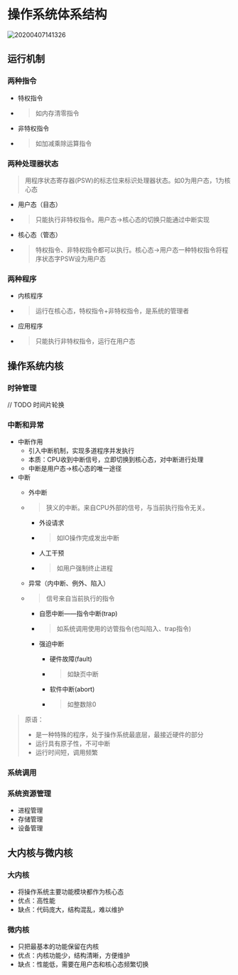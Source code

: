 # 操作系统体系结构
![20200407141326](https://i.loli.net/2020/04/07/wLIx4QgaqrHjUk6.png)
## 运行机制
### 两种指令
* 特权指令
* > 如内存清零指令

* 非特权指令
* > 如加减乘除运算指令

### 两种处理器状态
> 用程序状态寄存器(PSW)的标志位来标识处理器状态。如0为用户态，1为核心态

* 用户态（目态）
* > 只能执行非特权指令。用户态→核心态的切换只能通过中断实现

* 核心态（管态）
* > 特权指令、非特权指令都可以执行。核心态→用户态一种特权指令将程序状态字PSW设为用户态

### 两种程序
* 内核程序
* > 运行在核心态，特权指令+非特权指令，是系统的管理者

* 应用程序
* > 只能执行非特权指令，运行在用户态

## 操作系统内核
### 时钟管理
// TODO
时间片轮换
### 中断和异常
* 中断作用
    * 引入中断机制，实现多道程序并发执行
    * 本质：CPU收到中断信号，立即切换到核心态，对中断进行处理
    * 中断是用户态→核心态的唯一途径
* 中断
    * 外中断
     * > 狭义的中断。来自CPU外部的信号，与当前执行指令无关。

        * 外设请求
         * > 如IO操作完成发出中断

        * 人工干预
         * > 如用户强制终止进程

    * 异常（内中断、例外、陷入）
     * > 信号来自当前执行的指令

        * 自愿中断——指令中断(trap)
         * > 如系统调用使用的访管指令(也叫陷入、trap指令)

        * 强迫中断
            * 硬件故障(fault)
             * > 如缺页中断

            * 软件中断(abort)
             * > 如整数除0
> 原语：
> * 是一种特殊的程序，处于操作系统最底层，最接近硬件的部分
> * 运行具有原子性，不可中断
> * 运行时间短，调用频繁
### 系统调用

### 系统资源管理
* 进程管理
* 存储管理
* 设备管理
## 大内核与微内核
### 大内核
* 将操作系统主要功能模块都作为核心态
* 优点：高性能
* 缺点：代码庞大，结构混乱，难以维护
### 微内核
* 只把最基本的功能保留在内核
* 优点：内核功能少，结构清晰，方便维护
* 缺点：性能低，需要在用户态和核心态频繁切换
